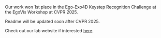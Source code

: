 Our work won 1st place in the Ego-Exo4D Keystep Recognition Challenge at the EgoVis Workshop at CVPR 2025. 

Readme will be updated soon after CVPR 2025. 

Check out our lab website if interested [here](https://geohai.org/projects/spatiotemporal-graph-action.html).


